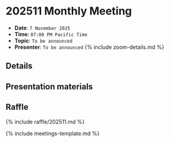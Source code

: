 # 202511 Monthly Meeting

* **Date**: `7 November 2025`
* **Time**: `07:00 PM Pacific Time`
* **Topic**: `To be announced`
* **Presenter**: `To be announced`
{% include zoom-details.md %}

## Details

## Presentation materials

## Raffle

{% include raffle/202511.md %}

{% include meetings-template.md %}


